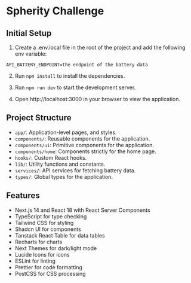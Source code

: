 # Spherity Challenge

## Initial Setup

1. Create a .env.local file in the root of the project and add the following env variable:

```
API_BATTERY_ENDPOINT=the endpoint of the battery data
```

2. Run `npm install` to install the dependencies.

3. Run `npm run dev` to start the development server.

4. Open http://localhost:3000 in your browser to view the application.

## Project Structure

- `app/`: Application-level pages, and styles.
- `components/`: Reusable components for the application.
- `components/ui`: Primitive components for the application.
- `components/home`: Components strictly for the home page.
- `hooks/`: Custom React hooks.
- `lib/`: Utility functions and constants.
- `services/`: API services for fetching battery data.
- `types/`: Global types for the application.

## Features

- Next.js 14 and React 18 with React Server Components
- TypeScript for type checking
- Tailwind CSS for styling
- Shadcn UI for components
- Tanstack React Table for data tables
- Recharts for charts
- Next Themes for dark/light mode
- Lucide Icons for icons
- ESLint for linting
- Prettier for code formatting
- PostCSS for CSS processing
